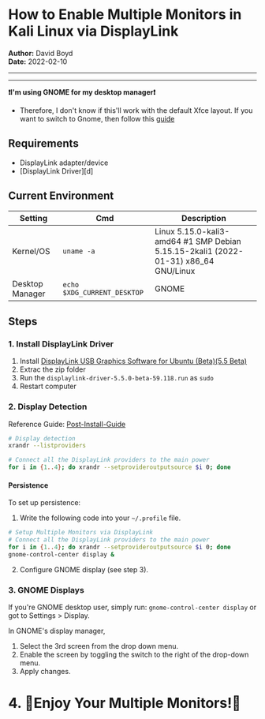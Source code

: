 # How to Enable Multiple Monitors in Kali Linux via DisplayLink

**Author:** David Boyd</br>
**Date:** 2022-02-10

---
---

**:exclamation:I'm using GNOME for my desktop manager:exclamation:**
  - Therefore, I don't know if this'll work with the default Xfce layout.  If
    you want to switch to Gnome, then follow this
    [guide](./desktop-mgr-kali.txt)

## Requirements

  - DisplayLink adapter/device
  - [DisplayLink Driver][d]

## Current Environment

| Setting         | Cmd                         | Description
|-----------------|-----------------------------|-------------------------------------------------------------------------------------|
| Kernel/OS       | `uname -a`                  | Linux 5.15.0-kali3-amd64 #1 SMP Debian 5.15.15-2kali1 (2022-01-31) x86_64 GNU/Linux |
| Desktop Manager | `echo $XDG_CURRENT_DESKTOP` | GNOME                                                                             |


## Steps


### 1. Install DisplayLink Driver


1. Install [DisplayLink USB Graphics Software for Ubuntu (Beta)(5.5 Beta)][1]
2. Extrac the zip folder
3. Run the `displaylink-driver-5.5.0-beta-59.118.run` as `sudo`
4. Restart computer

### 2. Display Detection

Reference Guide: [Post-Install-Guide][2]

```bash
# Display detection
xrandr --listproviders

# Connect all the DisplayLink providers to the main power
for i in {1..4}; do xrandr --setprovideroutputsource $i 0; done
```

#### Persistence

To set up persistence:

1. Write the following code into your `~/.profile` file.

```bash
# Setup Multiple Monitors via DisplayLink
# Connect all the DisplayLink providers to the main power
for i in {1..4}; do xrandr --setprovideroutputsource $i 0; done
gnome-control-center display &
```

2. Configure GNOME display (see step 3).

### 3. GNOME Displays

If you're GNOME desktop user, simply run: `gnome-control-center display` or got
to Settings > Display.

In GNOME's display manager,

1. Select the 3rd screen from the drop down menu.
2. Enable the screen by toggling the switch to the right of the drop-down menu.
3. Apply changes.

# 4. :champagne:Enjoy Your Multiple Monitors!:champagne:

<!-- links                                                                  -->

[1]: (https://www.synaptics.com/products/displaylink-graphics/downloads/ubuntu-5.5-Beta?filetype=exe)
[2]: [https://github.com/AdnanHodzic/displaylink-debian/blob/master/post-install-guide.md]


